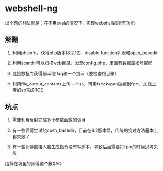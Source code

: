 # webshell-ng

出个题的想法就是：在不用eval的情况下，实现webshell的所有功能。

## 解题

1. 利用phpinfo，获得php版本(8.2.12)，disable function列表和open_basedir

2. 利用scandir可以扫描web目录，发现config.php，里面有数据库帐号密码

3. 连接数据库获得前半段flag和一个提示（要检查根目录）

4. 利用file_output_contents上传一个so，再用fsockopen链接到fpm，加载上传的so完成RCE

## 坑点

1. 需要利用反射完成多个参数函数的调用

2. 有一些师傅尝试绕open_basedir，目前在8.2版本里，传统的绕过方法基本上都失效了

3. 有一些师傅直接人脑生成指令没有写脚本，导致后面需要打fpm的时候思考失败

给掉在坑里的师傅道个歉QAQ